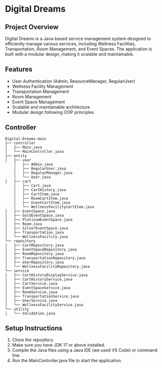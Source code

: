 # Digital Dreams

## Project Overview
<p>Digital Dreams is a Java-based service management system designed to efficiently manage various services, including Wellness Facilities, Transportation, Room Management, and Event Spaces. The application is built with a modular design, making it scalable and maintainable.</p>

## Features
<ul>
<li>User Authentication (Admin, ResourceManager, RegularUser)</li>
<li>Wellness Facility Management</li>
<li>Transportation Management</li>
<li>Room Management</li>
<li>Event Space Management</li>
<li>Scalable and maintainable architecture</li>
<li>Modular design following OOP principles</li>
</ul>

## Controller
```
Digital-Dreams-main
├── controller
│   ├── Main.java
│   └── MainController.java
├── entity
│   ├── user
    │   ├── Admin.java
    │   ├── RegularUser.java
    │   ├── RegularManager.java
    │   └── User.java
│   ├── cart
    │   ├── Cart.java
    │   ├── CartHistory.java
    │   ├── CartItem.java
    │   ├── RoomCartItem.java
    │   ├── EventCartItem.java
    │   └── WellnessFacilityCartItem.java
│   ├── EventSpace.java
│   ├── GoldEventSpace.java
│   ├── PlatinumEventSpace.java
│   ├── Room.java
│   ├── SilverEventSpace.java
│   ├── Transportation.java
│   └── WellnessFacility.java
└── repository
│   ├── CartRepository.java
│   ├── EventSpaceRepository.java
│   ├── RoomRepository.java
│   ├── TransportationRepository.java
│   ├── UserRepository.java
│   └── WellnessFacilityRepository.java
└── service
│   ├── CartHistoryDisplayService.java
│   ├── CartHistoryService.java
│   ├── CartService.java
│   ├── EventSpaceService.java
│   ├── RoomService.java
│   ├── TransportationService.java
│   ├── UserService.java
│   └── WellnessFacilityService.java
└── utility
│   └── Validation.java
```

## Setup Instructions
<ol>
<li>Clone the repository.</li>

<li>Make sure you have JDK 17 or above installed.</li>

<li>Compile the Java files using a Java IDE (we used VS Code) or command line.</li>

<li>Run the MainController.java file to start the application.</li>
</ol>